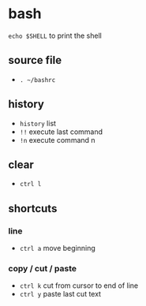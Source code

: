 # bash
`echo $SHELL` to print the shell

## source file
- `. ~/bashrc`

## history
- `history` list
- `!!` execute last command
- `!n` execute command n

## clear
- `ctrl l`

## shortcuts

### line
- `ctrl a` move beginning

### copy / cut / paste
- `ctrl k` cut from cursor to end of line
- `ctrl y` paste last cut text